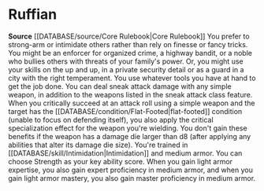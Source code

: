 ﻿---
id: '1'
name: Ruffian
rarity: Common
rus_type_level: null
source: '[[DATABASE/source/Core Rulebook|Core Rulebook]]'
trait: null
type: Rogue Racket

---
# Ruffian

**Source** [[DATABASE/source/Core Rulebook|Core Rulebook]] 
You prefer to strong-arm or intimidate others rather than rely on finesse or fancy tricks. You might be an enforcer for organized crime, a highway bandit, or a noble who bullies others with threats of your family's power. Or, you might use your skills on the up and up, in a private security detail or as a guard in a city with the right temperament.
 You use whatever tools you have at hand to get the job done. You can deal sneak attack damage with any simple weapon, in addition to the weapons listed in the sneak attack class feature. When you critically succeed at an attack roll using a simple weapon and the target has the [[DATABASE/condition/Flat-Footed|flat-footed]] condition (unable to focus on defending itself), you also apply the critical specialization effect for the weapon you're wielding. You don't gain these benefits if the weapon has a damage die larger than d8 (after applying any abilities that alter its damage die size).
 You're trained in [[DATABASE/skill/Intimidation|Intimidation]] and medium armor. You can choose Strength as your key ability score. When you gain light armor expertise, you also gain expert proficiency in medium armor, and when you gain light armor mastery, you also gain master proficiency in medium armor.